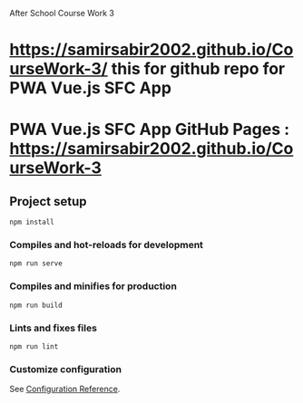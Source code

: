 
After School Course Work 3

# https://samirsabir2002.github.io/CourseWork-3/ this for github repo for PWA Vue.js SFC App

# PWA Vue.js SFC App GitHub Pages : https://samirsabir2002.github.io/CourseWork-3




## Project setup
```
npm install
```

### Compiles and hot-reloads for development
```
npm run serve
```

### Compiles and minifies for production
```
npm run build
```

### Lints and fixes files
```
npm run lint
```

### Customize configuration
See [Configuration Reference](https://cli.vuejs.org/config/).
